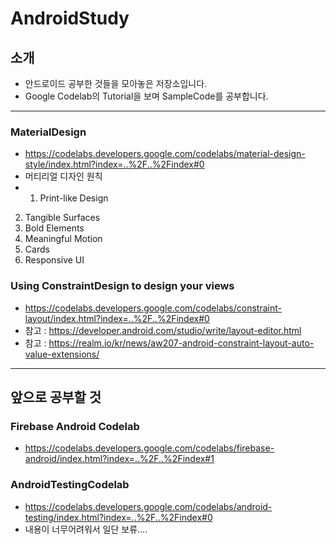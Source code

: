 # AndroidStudy

## 소개   
* 안드로이드 공부한 것들을 모아놓은 저장소입니다.
* Google Codelab의 Tutorial을 보며 SampleCode를 공부합니다.

* * * 

### MaterialDesign
* https://codelabs.developers.google.com/codelabs/material-design-style/index.html?index=..%2F..%2Findex#0
* 머티리얼 디자인 원칙
 * 1) Print-like Design
2) Tangible Surfaces
3) Bold Elements
4) Meaningful Motion
5) Cards
6) Responsive UI

### Using ConstraintDesign to design your views
* https://codelabs.developers.google.com/codelabs/constraint-layout/index.html?index=..%2F..%2Findex#0
* 참고 : https://developer.android.com/studio/write/layout-editor.html
* 참고 : https://realm.io/kr/news/aw207-android-constraint-layout-auto-value-extensions/


* * * 
## 앞으로 공부할 것 

### Firebase Android Codelab
* https://codelabs.developers.google.com/codelabs/firebase-android/index.html?index=..%2F..%2Findex#1


### AndroidTestingCodelab
* https://codelabs.developers.google.com/codelabs/android-testing/index.html?index=..%2F..%2Findex#0 
* 내용이 너무어려워서 일단 보류.... 
